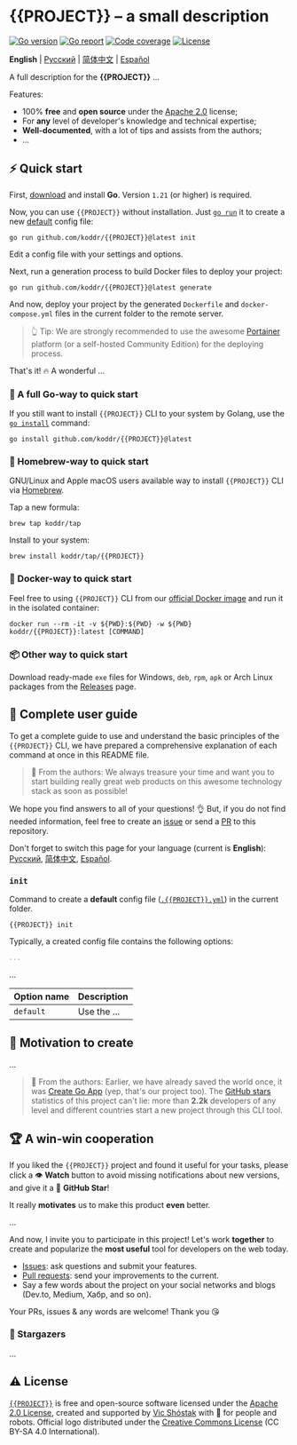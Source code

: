 # {{PROJECT}} – a small description

[![Go version][go_version_img]][go_dev_url]
[![Go report][go_report_img]][go_report_url]
[![Code coverage][go_code_coverage_img]][go_code_coverage_url]
[![License][repo_license_img]][repo_license_url]

**English** | [Русский][repo_readme_ru_url] | [简体中文][repo_readme_cn_url] | 
[Español][repo_readme_es_url]

A full description for the **{{PROJECT}}** ...

Features:

- 100% **free** and **open source** under the [Apache 2.0][repo_license_url] 
  license;
- For **any** level of developer's knowledge and technical expertise;
- **Well-documented**, with a lot of tips and assists from the authors;
- ...

## ⚡️ Quick start

First, [download][go_download_url] and install **Go**. Version `1.21` (or 
higher) is required.

Now, you can use `{{PROJECT}}` without installation. Just [`go run`][go_run_url] 
it to create a new [default][repo_default_config] config file:

```console
go run github.com/koddr/{{PROJECT}}@latest init
```

Edit a config file with your settings and options. 

Next, run a generation process to build Docker files to deploy your project:

```console
go run github.com/koddr/{{PROJECT}}@latest generate
```

And now, deploy your project by the generated `Dockerfile` and 
`docker-compose.yml` files in the current folder to the remote server.

> 👆 Tip: We are strongly recommended to use the awesome 
> [Portainer][portainer_url] platform (or a self-hosted Community Edition) 
> for the deploying process.

That's it! 🔥 A wonderful ...

### 🔹 A full Go-way to quick start

If you still want to install `{{PROJECT}}` CLI to your system by Golang, use the 
[`go install`][go_install_url] command:

```console
go install github.com/koddr/{{PROJECT}}@latest
```

### 🍺 Homebrew-way to quick start

GNU/Linux and Apple macOS users available way to install `{{PROJECT}}` CLI via 
[Homebrew][brew_url].

Tap a new formula:

```console
brew tap koddr/tap
```

Install to your system:

```console
brew install koddr/tap/{{PROJECT}}
```

### 🐳 Docker-way to quick start

Feel free to using `{{PROJECT}}` CLI from our 
[official Docker image][docker_image_url] and run it in the isolated container:

```console
docker run --rm -it -v ${PWD}:${PWD} -w ${PWD} koddr/{{PROJECT}}:latest [COMMAND]
```

### 📦 Other way to quick start

Download ready-made `exe` files for Windows, `deb`, `rpm`, `apk` or Arch 
Linux packages from the [Releases][repo_releases_url] page.

## 📖 Complete user guide

To get a complete guide to use and understand the basic principles of the
`{{PROJECT}}` CLI, we have prepared a comprehensive explanation of each 
command at once in this README file.

> 💬 From the authors: We always treasure your time and want you to start 
> building really great web products on this awesome technology stack as 
> soon as possible!

We hope you find answers to all of your questions! 👌 But, if you do not find 
needed information, feel free to create an [issue][repo_issues_url] or send a 
[PR][repo_pull_request_url] to this repository.

Don't forget to switch this page for your language (current is
**English**): [Русский][repo_readme_ru_url], [简体中文][repo_readme_cn_url],
[Español][repo_readme_es_url].

### `init`

Command to create a **default** config file 
([`.{{PROJECT}}.yml`][repo_default_config]) in the current folder.

```console
{{PROJECT}} init
```

Typically, a created config file contains the following options:

```yaml
...
```

...

| Option name | Description |
|-------------|-------------|
| `default`   | Use the ... |

## 🎯 Motivation to create

...

> 💬 From the authors: Earlier, we have already saved the world once, it was 
> [Create Go App][cgapp_url] (yep, that's our project too). The 
> [GitHub stars][cgapp_stars_url] statistics of this project can't lie: 
> more than **2.2k** developers of any level and different countries start a 
> new project through this CLI tool.

## 🏆 A win-win cooperation

If you liked the `{{PROJECT}}` project and found it useful for your tasks, 
please click a 👁️ **Watch** button to avoid missing notifications about new 
versions, and give it a 🌟 **GitHub Star**!

It really **motivates** us to make this product **even** better.

...

And now, I invite you to participate in this project! Let's work **together** to
create and popularize the **most useful** tool for developers on the web today.

- [Issues][repo_issues_url]: ask questions and submit your features.
- [Pull requests][repo_pull_request_url]: send your improvements to the current.
- Say a few words about the project on your social networks and blogs
  (Dev.to, Medium, Хабр, and so on).

Your PRs, issues & any words are welcome! Thank you 😘

### 🌟 Stargazers

...

## ⚠️ License

[`{{PROJECT}}`][repo_url] is free and open-source software licensed 
under the [Apache 2.0 License][repo_license_url], created and supported by 
[Vic Shóstak][author_url] with 🩵 for people and robots. Official logo 
distributed under the [Creative Commons License][repo_cc_license_url] (CC BY-SA 
4.0 International).

<!-- Go links -->

[go_download_url]: https://golang.org/dl/
[go_run_url]: https://pkg.go.dev/cmd/go#hdr-Compile_and_run_Go_program
[go_install_url]: https://golang.org/cmd/go/#hdr-Compile_and_install_packages_and_dependencies
[go_report_url]: https://goreportcard.com/report/github.com/koddr/{{PROJECT}}
[go_dev_url]: https://pkg.go.dev/github.com/koddr/{{PROJECT}}
[go_version_img]: https://img.shields.io/badge/Go-1.21+-00ADD8?style=for-the-badge&logo=go
[go_code_coverage_url]: https://codecov.io/gh/koddr/{{PROJECT}}
[go_code_coverage_img]: https://img.shields.io/codecov/c/gh/koddr/{{PROJECT}}.svg?logo=codecov&style=for-the-badge
[go_report_img]: https://img.shields.io/badge/Go_report-A+-success?style=for-the-badge&logo=none

<!-- Repository links -->

[repo_url]: https://github.com/koddr/{{PROJECT}}
[repo_issues_url]: https://github.com/koddr/{{PROJECT}}/issues
[repo_pull_request_url]: https://github.com/koddr/{{PROJECT}}/pulls
[repo_releases_url]: https://github.com/koddr/{{PROJECT}}/releases
[repo_license_url]: https://github.com/koddr/{{PROJECT}}/blob/main/LICENSE
[repo_license_img]: https://img.shields.io/badge/license-Apache_2.0-red?style=for-the-badge&logo=none
[repo_cc_license_url]: https://creativecommons.org/licenses/by-sa/4.0/
[repo_readme_ru_url]: https://github.com/koddr/{{PROJECT}}/blob/main/README_RU.md
[repo_readme_cn_url]: https://github.com/koddr/{{PROJECT}}/blob/main/README_CN.md
[repo_readme_es_url]: https://github.com/koddr/{{PROJECT}}/blob/main/README_ES.md
[repo_default_config]: https://github.com/koddr/{{PROJECT}}/blob/main/internal/attachments/configs/default.yml

<!-- Author links -->

[author_url]: https://github.com/koddr

<!-- Readme links -->

[cgapp_url]: https://github.com/create-go-app/cli
[cgapp_stars_url]: https://github.com/create-go-app/cli/stargazers
[docker_image_url]: https://hub.docker.com/repository/docker/koddr/{{PROJECT}}
[portainer_url]: https://docs.portainer.io
[brew_url]: https://brew.sh
